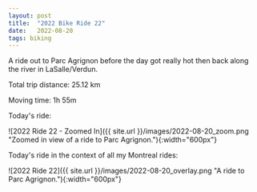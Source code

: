 ```yaml
---
layout: post
title:  "2022 Bike Ride 22"
date:   2022-08-20
tags: biking
---
```


A ride out to Parc Agrignon before the day got really hot then back along the river in LaSalle/Verdun.

Total trip distance: 25.12 km

Moving time: 1h 55m

Today's ride:

![2022 Ride 22 - Zoomed In]({{ site.url }}/images/2022-08-20_zoom.png "Zoomed in view of a ride to Parc Agrignon."){:width="600px"}

Today's ride in the context of all my Montreal rides:

![2022 Ride 22]({{ site.url }}/images/2022-08-20_overlay.png "A ride to Parc Agrignon."){:width="600px"}
